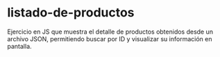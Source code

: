 # listado-de-productos
Ejercicio en JS que muestra el detalle de productos obtenidos desde un archivo JSON, permitiendo buscar por ID y visualizar su información en pantalla.
